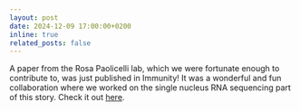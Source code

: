 ```yaml
---
layout: post
date: 2024-12-09 17:00:00+0200
inline: true
related_posts: false
---
```


A paper from the Rosa Paolicelli lab, which we were fortunate enough to contribute to, was just published in Immunity! It was a wonderful and fun collaboration where we worked on the single nucleus RNA sequencing part of this story. Check it out <a href="https://www.cell.com/immunity/fulltext/S1074-7613(24)00513-2">here</a>.
